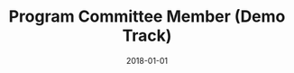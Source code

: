 ---
title: "Program Committee Member (Demo Track)"
collection: professional
type: ""
permalink: /professional/2018-sigmod
venue: '<a href="http://sigmod2018.org/" target="_blank">ACM International Conference on Management of Data (SIGMOD)</a>'
date: 2018-01-01
---